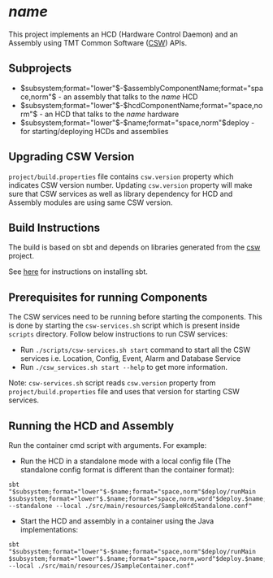 # $name$

This project implements an HCD (Hardware Control Daemon) and an Assembly using
TMT Common Software ([CSW](https://github.com/tmtsoftware/csw)) APIs.

## Subprojects

* $subsystem;format="lower"$-$assemblyComponentName;format="space,norm"$ - an assembly that talks to the $name$ HCD
* $subsystem;format="lower"$-$hcdComponentName;format="space,norm"$ - an HCD that talks to the $name$ hardware
* $subsystem;format="lower"$-$name;format="space,norm"$deploy - for starting/deploying HCDs and assemblies

## Upgrading CSW Version

`project/build.properties` file contains `csw.version` property which indicates CSW version number.
Updating `csw.version` property will make sure that CSW services as well as library dependency for HCD and Assembly modules are using same CSW version.

## Build Instructions

The build is based on sbt and depends on libraries generated from the
[csw](https://github.com/tmtsoftware/csw) project.

See [here](https://www.scala-sbt.org/1.0/docs/Setup.html) for instructions on installing sbt.

## Prerequisites for running Components

The CSW services need to be running before starting the components.
This is done by starting the `csw-services.sh` script which is present inside `scripts` directory.
Follow below instructions to run CSW services:

* Run `./scripts/csw-services.sh start` command to start all the CSW services i.e. Location, Config, Event, Alarm and Database Service
* Run `./csw_services.sh start --help` to get more information.

Note:
`csw-services.sh` script reads `csw.version` property from `project/build.properties` file and uses that version for starting CSW services.

## Running the HCD and Assembly

Run the container cmd script with arguments. For example:

* Run the HCD in a standalone mode with a local config file (The standalone config format is different than the container format):

```
sbt "$subsystem;format="lower"$-$name;format="space,norm"$deploy/runMain $subsystem;format="lower"$.$name;format="space,norm,word"$deploy.$name;format="space,Camel"$ContainerCmdApp --standalone --local ./src/main/resources/SampleHcdStandalone.conf"
```

* Start the HCD and assembly in a container using the Java implementations:

```
sbt "$subsystem;format="lower"$-$name;format="space,norm"$deploy/runMain $subsystem;format="lower"$.$name;format="space,norm,word"$deploy.$name;format="space,Camel"$ContainerCmdApp --local ./src/main/resources/JSampleContainer.conf"
```

